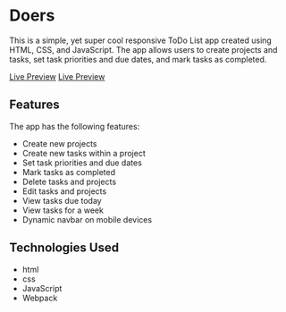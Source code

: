 # Doers
This is a simple, yet super cool responsive ToDo List app created using HTML, CSS, and JavaScript. The app allows users to create projects and tasks, set task priorities and due dates, and mark tasks as completed.

[Live Preview](https://alexeivorobev.github.io/doers/)
<a href="https://alexeivorobev.github.io/doers/" target="_blank">Live Preview</a>

## Features
The app has the following features:

- Create new projects
- Create new tasks within a project
- Set task priorities and due dates
- Mark tasks as completed
- Delete tasks and projects
- Edit tasks and projects
- View tasks due today
- View tasks for a week
- Dynamic navbar on mobile devices

## Technologies Used
- html
- css
- JavaScript
- Webpack
